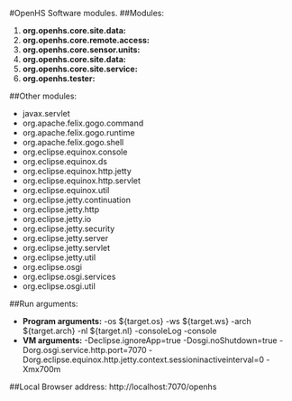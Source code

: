 #OpenHS Software modules.
##Modules:
1. **org.openhs.core.site.data:**
2. **org.openhs.core.remote.access:**
3. **org.openhs.core.sensor.units:**
4. **org.openhs.core.site.data:**
5. **org.openhs.core.site.service:**
6. **org.openhs.tester:**

##Other modules:
* javax.servlet
* org.apache.felix.gogo.command
* org.apache.felix.gogo.runtime
* org.apache.felix.gogo.shell
* org.eclipse.equinox.console
* org.eclipse.equinox.ds
* org.eclipse.equinox.http.jetty
* org.eclipse.equinox.http.servlet
* org.eclipse.equinox.util
* org.eclipse.jetty.continuation
* org.eclipse.jetty.http
* org.eclipse.jetty.io
* org.eclipse.jetty.security
* org.eclipse.jetty.server
* org.eclipse.jetty.servlet
* org.eclipse.jetty.util
* org.eclipse.osgi
* org.eclipse.osgi.services
* org.eclipse.osgi.util

##Run arguments:
* **Program arguments:**
          -os ${target.os}
	  -ws ${target.ws} 
	  -arch ${target.arch}
	  -nl ${target.nl}
	  -consoleLog
	  -console
* **VM arguments:**
          -Declipse.ignoreApp=true
          -Dosgi.noShutdown=true 
          -Dorg.osgi.service.http.port=7070
          -Dorg.eclipse.equinox.http.jetty.context.sessioninactiveinterval=0 -Xmx700m

##Local Browser address: http://localhost:7070/openhs
